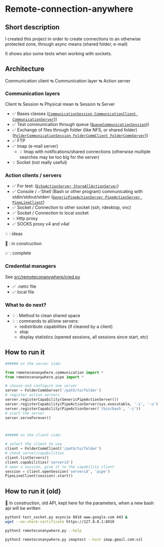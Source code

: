 # Remote-connection-anywhere

## Short description
I created this project in order to create connections to an otherwise protected zone, through async means (shared folder, e-mail)

It shows also some tests when working with sockets.

## Architecture

Communication client ⇆ Communication layer ⇆ Action server

### Communication layers

Client ⇆ Session ⇆ Physical mean ⇆ Session ⇆ Server

* ✅ Bases classes ([`CommunicationSession CommunicationClient CommunicationServer`](src/remoteconanywhere/communication.py)))
* ✅ Test communication through queue ([`QueueCommunicationSession`](src/remoteconanywhere/communication.py)))
* ✅  Exchange of files through folder (like NFS, or shared folder) ([`FolderCommunicationSession FolderCommClient FolderCommServer`](src/remoteconanywhere/folder.py)))
* ✅ FTP
* ✅  Imap (e-mail server)
  * 💡 Imap with notifications/shared connections (otherwise multiple searches may be too big for the server)
* 💡 Socket (not really useful)

### Action clients / servers

* ✅ For test: ([`EchoActionServer StoreAllActionServer`](test/remoteconanywhere/communication.py))
* ✅ Console / ✅Shell (Bash or other program) communicating with stdin/stdout/stderr  ([`GenericPipeActionServer PipeActionServer PipeLineClient`](src/remoteconanywhere/pipe.py))
* ✅ Socket / Connection to other socket (ssh, rdesktop, vnc)
* ✅ Socket / Connection to local socket
* 💡 Http proxy
* ✅ SOCKS proxy v4 and v4a!

💡 : ideas 

🚧 : in construction

✅ : complete

### Credential managers
See [src/remoteconanywhere/cred.py](src/remoteconanywhere/cred.py)
* ✅  .netrc file
* ✅ local file  

### What to do next?
* 💡 : Method to clean shared space
* 💡 : commands to all/one servers:
  * redistribute capabilities (if cleaned by a client)
  * stop
  * display statistics (opened sessions, all sessions since start, etc)


## How to run it
```python
###### on the server side:

from remoteconanywhere.communication import *
from remoteconanywhere.pipe import *

# choose and configure one server
server = FolderCommServer('/path/to/folder')
# register action servers
server.registerCapability(GenericPipeActionServer())
server.registerCapability(PipeActionServer(sys.executable, '-i', '-u'))
server.registerCapability(PipeActionServer('/bin/bash', '-i'))
# start the server
server.serveForever()



###### on the client side:

# select the client to use
client = FolderCommClient('/path/to/folder')
# check server/capabilities
client.listServers()
client.capabilities('serverid')
# open a session, give it to the capability client
session = client.openSession('serverid', 'pipe')
PipeLineClient(session).start()

```



## How to run it (old)
🚧 In construction, old API, kept here for the parameters, when a new bash api will be written

```bash
python3 test_socket.py asyncio 8910 www.google.com 443 &
wget --no-check-certificate https://127.0.0.1:8910
```


```bash
python3 remoteconanywhere.py --help
```

```bash
python3 remoteconanywhere.py imaptest --host imap.gmail.com:ssl
```
